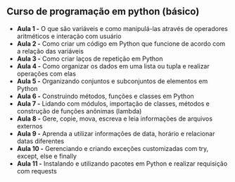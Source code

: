 <h2>Curso de programação em python (básico)</h2>

* **Aula 1 -** O que são variáveis e como manipulá-las através de operadores aritméticos e interação com usuário
* **Aula 2 -** Como criar um código em Python que funcione de acordo com a relação das variáveis
* **Aula 3 -** Como criar laços de repetição em Python
* **Aula 4 -** Como organizar os dados em uma lista ou tupla e realizar operações com elas
* **Aula 5 -** Organizando conjuntos e subconjuntos de elementos em Python
* **Aula 6 -** Construindo métodos, funções e classes em Python
* **Aula 7 -** Lidando com módulos, importação de classes, métodos e construção de funções anônimas (lambda)
* **Aula 8 -** Gere, copie, mova, escreva e leia informações de arquivos externos
* **Aula 9 -** Aprenda a utilizar informações de data, horário e relacionar datas diferentes
* **Aula 10 -** Gerenciando e criando exceções customizadas com try, except, else e finally
* **Aula 11 -** Instalando e utilizando pacotes em Python e realizar requisição com requests
